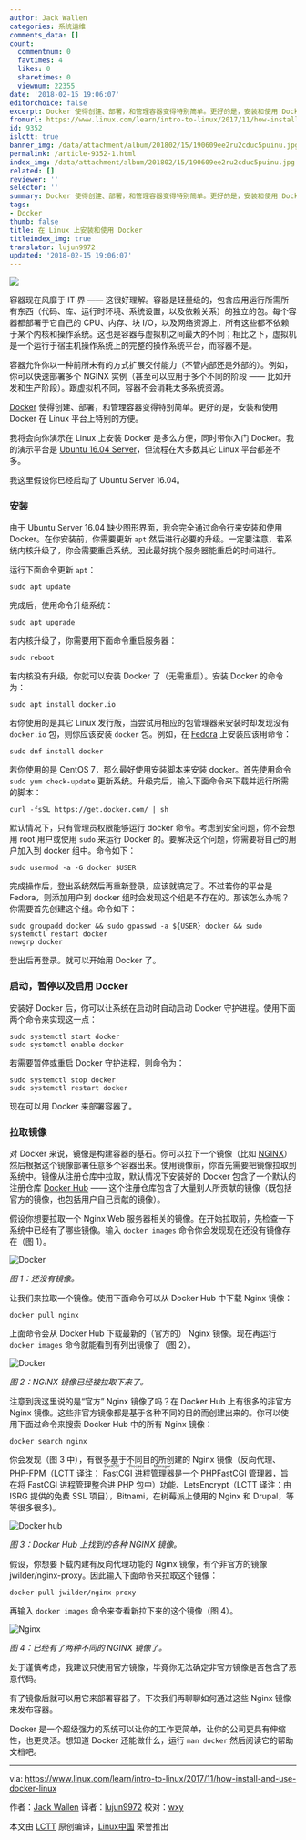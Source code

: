 ```yaml
---
author: Jack Wallen
categories: 系统运维
comments_data: []
count:
  commentnum: 0
  favtimes: 4
  likes: 0
  sharetimes: 0
  viewnum: 22355
date: '2018-02-15 19:06:07'
editorchoice: false
excerpt: Docker 使得创建、部署，和管理容器变得特别简单。更好的是，安装和使用 Docker 在 Linux 平台上特别的方便。
fromurl: https://www.linux.com/learn/intro-to-linux/2017/11/how-install-and-use-docker-linux
id: 9352
islctt: true
banner_img: /data/attachment/album/201802/15/190609ee2ru2cduc5puinu.jpg
permalink: /article-9352-1.html
index_img: /data/attachment/album/201802/15/190609ee2ru2cduc5puinu.jpg.thumb.jpg
related: []
reviewer: ''
selector: ''
summary: Docker 使得创建、部署，和管理容器变得特别简单。更好的是，安装和使用 Docker 在 Linux 平台上特别的方便。
tags:
- Docker
thumb: false
title: 在 Linux 上安装和使用 Docker
titleindex_img: true
translator: lujun9972
updated: '2018-02-15 19:06:07'
---
```


![](/data/attachment/album/201802/15/190609ee2ru2cduc5puinu.jpg)


容器现在风靡于 IT 界 —— 这很好理解。容器是轻量级的，包含应用运行所需所有东西（代码、库、运行时环境、系统设置，以及依赖关系）的独立的包。每个容器都部署于它自己的 CPU、内存、块 I/O，以及网络资源上，所有这些都不依赖于某个内核和操作系统。这也是容器与虚拟机之间最大的不同；相比之下，虚拟机是一个运行于宿主机操作系统上的完整的操作系统平台，而容器不是。


容器允许你以一种前所未有的方式扩展交付能力（不管内部还是外部的）。例如，你可以快速部署多个 NGINX 实例（甚至可以应用于多个不同的阶段 —— 比如开发和生产阶段）。跟虚拟机不同，容器不会消耗太多系统资源。


[Docker](https://www.docker.com/) 使得创建、部署，和管理容器变得特别简单。更好的是，安装和使用 Docker 在 Linux 平台上特别的方便。


我将会向你演示在 Linux 上安装 Docker 是多么方便，同时带你入门 Docker。我的演示平台是 [Ubuntu 16.04 Server](http://releases.ubuntu.com/16.04/)，但流程在大多数其它 Linux 平台都差不多。


我这里假设你已经启动了 Ubuntu Server 16.04。


### 安装


由于 Ubuntu Server 16.04 缺少图形界面，我会完全通过命令行来安装和使用 Docker。在你安装前，你需要更新 `apt` 然后进行必要的升级。一定要注意，若系统内核升级了，你会需要重启系统。因此最好挑个服务器能重启的时间进行。


运行下面命令更新 `apt`：



```
sudo apt update

```

完成后，使用命令升级系统：



```
sudo apt upgrade

```

若内核升级了，你需要用下面命令重启服务器：



```
sudo reboot

```

若内核没有升级，你就可以安装 Docker 了（无需重启）。安装 Docker 的命令为：



```
sudo apt install docker.io

```

若你使用的是其它 Linux 发行版，当尝试用相应的包管理器来安装时却发现没有 `docker.io` 包，则你应该安装 `docker` 包。例如，在 [Fedora](https://getfedora.org/) 上安装应该用命令：



```
sudo dnf install docker

```

若你使用的是 CentOS 7，那么最好使用安装脚本来安装 docker。首先使用命令 `sudo yum check-update` 更新系统。升级完后，输入下面命令来下载并运行所需的脚本：



```
curl -fsSL https://get.docker.com/ | sh

```

默认情况下，只有管理员权限能够运行 docker 命令。考虑到安全问题，你不会想用 root 用户或使用 `sudo` 来运行 Docker 的。要解决这个问题，你需要将自己的用户加入到 docker 组中。命令如下：



```
sudo usermod -a -G docker $USER

```

完成操作后，登出系统然后再重新登录，应该就搞定了。不过若你的平台是 Fedora，则添加用户到 docker 组时会发现这个组是不存在的。那该怎么办呢？你需要首先创建这个组。命令如下：



```
sudo groupadd docker && sudo gpasswd -a ${USER} docker && sudo systemctl restart docker
newgrp docker

```

登出后再登录。就可以开始用 Docker 了。


### 启动，暂停以及启用 Docker


安装好 Docker 后，你可以让系统在启动时自动启动 Docker 守护进程。使用下面两个命令来实现这一点：



```
sudo systemctl start docker
sudo systemctl enable docker

```

若需要暂停或重启 Docker 守护进程，则命令为：



```
sudo systemctl stop docker
sudo systemctl restart docker

```

现在可以用 Docker 来部署容器了。


### 拉取镜像


对 Docker 来说，镜像是构建容器的基石。你可以拉下一个镜像（比如 [NGINX](https://www.nginx.com/)）然后根据这个镜像部署任意多个容器出来。使用镜像前，你首先需要把镜像拉取到系统中。镜像从注册仓库中拉取，默认情况下安装好的 Docker 包含了一个默认的注册仓库 [Docker Hub](https://hub.docker.com/) —— 这个注册仓库包含了大量别人所贡献的镜像（既包括官方的镜像，也包括用户自己贡献的镜像）。


假设你想要拉取一个 Nginx Web 服务器相关的镜像。在开始拉取前，先检查一下系统中已经有了哪些镜像。输入 `docker images` 命令你会发现现在还没有镜像存在（图 1）。


![Docker](/data/attachment/album/201802/15/190610zkzgts0lk0519xwd.jpg "Docker")


*图 1：还没有镜像。*


让我们来拉取一个镜像。使用下面命令可以从 Docker Hub 中下载 Nginx 镜像：



```
docker pull nginx

```

上面命令会从 Docker Hub 下载最新的（官方的） Nginx 镜像。现在再运行 `docker images` 命令就能看到有列出镜像了（图 2）。


![Docker](/data/attachment/album/201802/15/190610rcjqujoejbujanvr.jpg "Docker")


*图 2：NGINX 镜像已经被拉取下来了。*


注意到我这里说的是“官方” Nginx 镜像了吗？在 Docker Hub 上有很多的非官方 Nginx 镜像。这些非官方镜像都是基于各种不同的目的而创建出来的。你可以使用下面过命令来搜索 Docker Hub 中的所有 Nginx 镜像：



```
docker search nginx

```

你会发现（图 3 中），有很多基于不同目的所创建的 Nginx 镜像（反向代理、PHP-FPM（LCTT 译注：<ruby> FastCGI 进程管理器 <rt>  FastCGI Process Manager </rt></ruby>是一个 PHPFastCGI 管理器，旨在将 FastCGI 进程管理整合进 PHP 包中）功能、LetsEncrypt（LCTT 译注：由 ISRG 提供的免费 SSL 项目），Bitnami，在树莓派上使用的 Nginx 和 Drupal，等等很多很多)。


![Docker hub](/data/attachment/album/201802/15/190611t42a9cttzc59ckvc.jpg "Docker hub")


*图 3：Docker Hub 上找到的各种 NGINX 镜像。*


假设，你想要下载内建有反向代理功能的 Nginx 镜像，有个非官方的镜像 jwilder/nginx-proxy。因此输入下面命令来拉取这个镜像：



```
docker pull jwilder/nginx-proxy

```

再输入 `docker images` 命令来查看新拉下来的这个镜像（图 4）。


![Nginx](/data/attachment/album/201802/15/190611y1cm9ggcw707w9wz.jpg "Nginx")


*图 4：已经有了两种不同的 NGINX 镜像了。*


处于谨慎考虑，我建议只使用官方镜像，毕竟你无法确定非官方镜像是否包含了恶意代码。


有了镜像后就可以用它来部署容器了。下次我们再聊聊如何通过这些 Nginx 镜像来发布容器。


Docker 是一个超级强力的系统可以让你的工作更简单，让你的公司更具有伸缩性，也更灵活。想知道 Docker 还能做什么，运行 `man docker` 然后阅读它的帮助文档吧。




---


via: <https://www.linux.com/learn/intro-to-linux/2017/11/how-install-and-use-docker-linux>


作者：[Jack Wallen](https://www.linux.com/users/jlwallen) 译者：[lujun9972](https://github.com/lujun9972) 校对：[wxy](https://github.com/wxy)


本文由 [LCTT](https://github.com/LCTT/TranslateProject) 原创编译，[Linux中国](https://linux.cn/) 荣誉推出